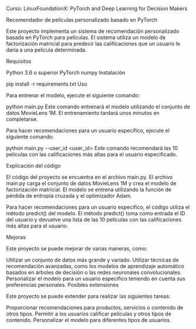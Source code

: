 Curso: LinuxFoundationX: PyTorch and Deep Learning for Decision Makers

Recomendador de películas personalizado basado en PyTorch

Este proyecto implementa un sistema de recomendación personalizado basado en PyTorch para películas. El sistema utiliza un modelo de factorización matricial para predecir las calificaciones que un usuario le daría a una película determinada.

Requisitos

Python 3.6 o superior
PyTorch
numpy
Instalación

pip install -r requirements.txt
Uso

Para entrenar el modelo, ejecute el siguiente comando:

python main.py
Este comando entrenará el modelo utilizando el conjunto de datos MovieLens 1M. El entrenamiento tardará unos minutos en completarse.

Para hacer recomendaciones para un usuario específico, ejecute el siguiente comando:

python main.py --user_id <user_id>
Este comando recomendará las 10 películas con las calificaciones más altas para el usuario especificado.

Explicación del código

El código del proyecto se encuentra en el archivo main.py. El archivo main.py carga el conjunto de datos MovieLens 1M y crea el modelo de factorización matricial. El modelo se entrena utilizando la función de pérdida de entropía cruzada y el optimizador Adam.

Para hacer recomendaciones para un usuario específico, el código utiliza el método predict() del modelo. El método predict() toma como entrada el ID del usuario y devuelve una lista de las 10 películas con las calificaciones más altas para el usuario.

Mejoras

Este proyecto se puede mejorar de varias maneras, como:

Utilizar un conjunto de datos más grande y variado.
Utilizar técnicas de recomendación avanzadas, como los modelos de aprendizaje automático basados en árboles de decisión o las redes neuronales convolucionales.
Personalizar el modelo para un usuario específico teniendo en cuenta sus preferencias personales.
Posibles extensiones

Este proyecto se puede extender para realizar las siguientes tareas:

Proporcionar recomendaciones para productos, servicios o contenido de otros tipos.
Permitir a los usuarios calificar películas y otros tipos de contenido.
Personalizar el modelo para diferentes tipos de usuarios.
